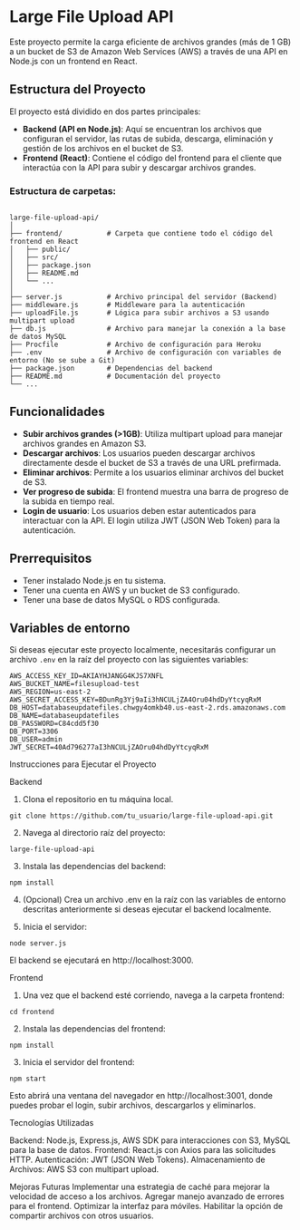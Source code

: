 # Large File Upload API

Este proyecto permite la carga eficiente de archivos grandes (más de 1 GB) a un bucket de S3 de Amazon Web Services (AWS) a través de una API en Node.js con un frontend en React.

## Estructura del Proyecto

El proyecto está dividido en dos partes principales:

- **Backend (API en Node.js)**: Aquí se encuentran los archivos que configuran el servidor, las rutas de subida, descarga, eliminación y gestión de los archivos en el bucket de S3.
- **Frontend (React)**: Contiene el código del frontend para el cliente que interactúa con la API para subir y descargar archivos grandes.

### Estructura de carpetas:


```plaintext

large-file-upload-api/
│
├── frontend/           # Carpeta que contiene todo el código del frontend en React
│   ├── public/
│   ├── src/
│   ├── package.json
│   ├── README.md
│   └── ...
│
├── server.js           # Archivo principal del servidor (Backend)
├── middleware.js       # Middleware para la autenticación
├── uploadFile.js       # Lógica para subir archivos a S3 usando multipart upload
├── db.js               # Archivo para manejar la conexión a la base de datos MySQL
├── Procfile            # Archivo de configuración para Heroku
├── .env                # Archivo de configuración con variables de entorno (No se sube a Git)
├── package.json        # Dependencias del backend
├── README.md           # Documentación del proyecto
└── ...
```

## Funcionalidades

- **Subir archivos grandes (>1GB)**: Utiliza multipart upload para manejar archivos grandes en Amazon S3.
- **Descargar archivos**: Los usuarios pueden descargar archivos directamente desde el bucket de S3 a través de una URL prefirmada.
- **Eliminar archivos**: Permite a los usuarios eliminar archivos del bucket de S3.
- **Ver progreso de subida**: El frontend muestra una barra de progreso de la subida en tiempo real.
- **Login de usuario**: Los usuarios deben estar autenticados para interactuar con la API. El login utiliza JWT (JSON Web Token) para la autenticación.

## Prerrequisitos

- Tener instalado Node.js en tu sistema.
- Tener una cuenta en AWS y un bucket de S3 configurado.
- Tener una base de datos MySQL o RDS configurada.

## Variables de entorno

Si deseas ejecutar este proyecto localmente, necesitarás configurar un archivo `.env` en la raíz del proyecto con las siguientes variables:

```plaintext
AWS_ACCESS_KEY_ID=AKIAYHJANGG4KJS7XNFL
AWS_BUCKET_NAME=filesupload-test
AWS_REGION=us-east-2
AWS_SECRET_ACCESS_KEY=BDunRg3Yj9aIi3hNCULjZA4Oru04hdDyYtcyqRxM
DB_HOST=databaseupdatefiles.chwgy4omkb40.us-east-2.rds.amazonaws.com
DB_NAME=databaseupdatefiles
DB_PASSWORD=C84cdd5f30
DB_PORT=3306
DB_USER=admin
JWT_SECRET=40Ad796277aI3hNCULjZAOru04hdDyYtcyqRxM
```

Instrucciones para Ejecutar el Proyecto

Backend

1. Clona el repositorio en tu máquina local.

```plaintext
git clone https://github.com/tu_usuario/large-file-upload-api.git
```

2. Navega al directorio raíz del proyecto:
   
```plaintextcd
large-file-upload-api
```

3. Instala las dependencias del backend:
```plaintext
npm install
```

4. (Opcional) Crea un archivo .env en la raíz con las variables de entorno descritas anteriormente si deseas ejecutar el backend localmente.

5. Inicia el servidor:
```plaintext
node server.js
```
El backend se ejecutará en http://localhost:3000.

Frontend

1. Una vez que el backend esté corriendo, navega a la carpeta frontend:
```plaintext
cd frontend
```

2. Instala las dependencias del frontend:
```plaintext
npm install
```

3. Inicia el servidor del frontend:
```plaintext
npm start
```
Esto abrirá una ventana del navegador en http://localhost:3001, donde puedes probar el login, subir archivos, descargarlos y eliminarlos.

Tecnologías Utilizadas

Backend: Node.js, Express.js, AWS SDK para interacciones con S3, MySQL para la base de datos.
Frontend: React.js con Axios para las solicitudes HTTP.
Autenticación: JWT (JSON Web Tokens).
Almacenamiento de Archivos: AWS S3 con multipart upload.

Mejoras Futuras
Implementar una estrategia de caché para mejorar la velocidad de acceso a los archivos.
Agregar manejo avanzado de errores para el frontend.
Optimizar la interfaz para móviles.
Habilitar la opción de compartir archivos con otros usuarios.
